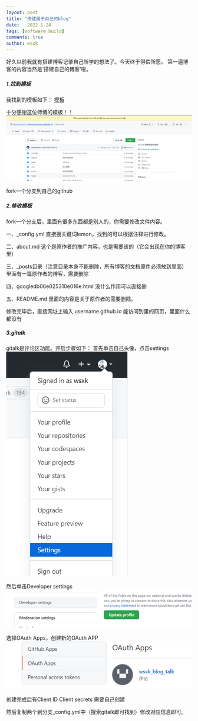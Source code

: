 ```yaml
---
layout: post
title: "搭建属于自己的blog"
date:   2022-1-24
tags: [software_build]
comments: true
author: wsxk
---
```

好久以前我就有搭建博客记录自己所学的想法了。今天终于得偿所愿。
第一遍博客的内容当然是‘搭建自己的博客’啦。

##### 1.找到模板
我找到的模板如下：
[模板](https://github.com/lemonchann/lemonchann.github.io)

十分感谢这位师傅的模板！！
![](https://raw.githubusercontent.com/wsxk/wsxk_pictures/main/2022-01-14-build_my_blog/1.png)

fork一个分支到自己的github 

##### 2.修改模板
fork一个分支后，里面有很多东西都是别人的，你需要修改文件内容。

一、_config.yml
直接搜关键词lemon，找到的可以根据注释进行修改。

二、about.md
这个是原作者的推广内容，也是需要该的（它会出现在你的博客里）

三、_posts目录（注意目录本身不能删除，所有博客的文档原件必须放到里面）
里面有一篇原作者的博客，需要删除

四、googledb06e025310e016e.html
没什么作用可以直接删

五、README.md
里面的内容是关于原作者的需要删除。

修改完毕后，直接网址上输入
username.github.io
能访问到里的网页，里面什么都没有

##### 3.gitalk
gitalk是评论区功能。开启步骤如下：
首先单击自己头像，点击settings
![](https://raw.githubusercontent.com/wsxk/wsxk_pictures/main/2022-01-14-build_my_blog/2.png)

然后单击Developer settings
![](https://raw.githubusercontent.com/wsxk/wsxk_pictures/main/2022-01-14-build_my_blog/3.png)

选择OAuth Apps，创建新的OAuth APP
![](https://raw.githubusercontent.com/wsxk/wsxk_pictures/main/2022-01-14-build_my_blog/4.png)

创建完成后有Client ID
Client secrets 需要自己创建

然后复制两个到分支_config.yml中（搜索gitalk即可找到）修改对应信息即可。


